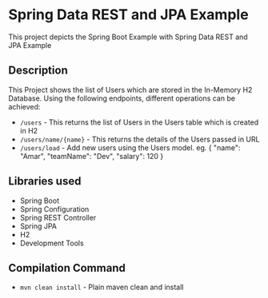 # Spring Data REST and JPA Example
This project depicts the Spring Boot Example with Spring Data REST and JPA Example

## Description
This Project shows the list of Users which are stored in the In-Memory H2 Database. Using the following endpoints, different operations can be achieved:
- `/users` - This returns the list of Users in the Users table which is created in H2
- `/users/name/{name}` - This returns the details of the Users passed in URL
- `/users/load` - Add new users using the Users model. eg. { "name": "Amar", "teamName": "Dev", "salary": 120 }

## Libraries used
- Spring Boot
- Spring Configuration
- Spring REST Controller
- Spring JPA
- H2
- Development Tools

## Compilation Command
- `mvn clean install` - Plain maven clean and install
